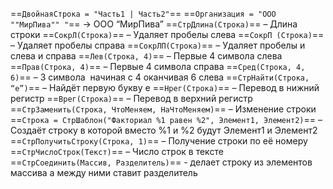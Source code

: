 
==`ДвойнаяСтрока = "Часть1 | Часть2"`==
==`Организация = "ООО ""МирПива"" "`== -> ООО “МирПива”
==`СтрДлина(Строка)`== – Длина строки
==`СокрЛ(Строка)`== – Удаляет пробелы слева
==`СокрП (Строка)`== – Удаляет пробелы справа
==`СокрЛП(Строка)`== – Удаляет пробелы и слева и справа
==`Лев(Строка, 4)`== – Первые 4 символа слева
==`Прав(Строка, 4)`== – Первые 4 символа справа
==`Сред(Строка, 4, 6)`== – 3 символа  начиная с 4 оканчивая 6 слева
==`СтрНайти(Строка, “е”)`== – Найдёт первую букву е
==`Нрег(Строка)`== – Перевод в нижний регистр
==`Врег(Строка)`== – Перевод в верхний регистр
==`СтрЗаменить(Строка, ЧтоМеняем, НаЧтоМеняем)`== – Изменение строки
==`Строка = СтрШаблон("Факториал %1 равен %2", Элемент1, Элемент2)`== – Создаёт строку в которой вместо %1 и %2 будут Элемент1 и Элемент2
==`СтрПолучитьСтроку(Строка, 1)`== – Получение строки по её номеру
==`СтрЧислоСтрок(Текст)`== – Число строк в тексте
==`СтрСоединить(Массив, Разделитель)`== - делает строку из элементов массива а между ними ставит разделитель 
